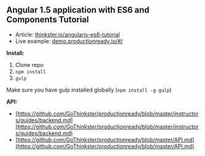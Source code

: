 Angular 1.5 application with ES6 and Components Tutorial
---

* Article: [thinkster.io/angularjs-es6-tutorial](https://thinkster.io/angularjs-es6-tutorial)
* Live example: [demo.productionready.io/#/](https://demo.productionready.io/#/)

**Install:**

1. Clone repo
2. `npm install`
3. `gulp`

Make sure you have gulp installed globally (`npm install -g gulp`)

**API:**
- [https://github.com/GoThinkster/productionready/blob/master/instructors/guides/backend.md](https://github.com/GoThinkster/productionready/blob/master/instructors/guides/backend.md)
- [https://github.com/GoThinkster/productionready/blob/master/API.md](https://github.com/GoThinkster/productionready/blob/master/API.md)
